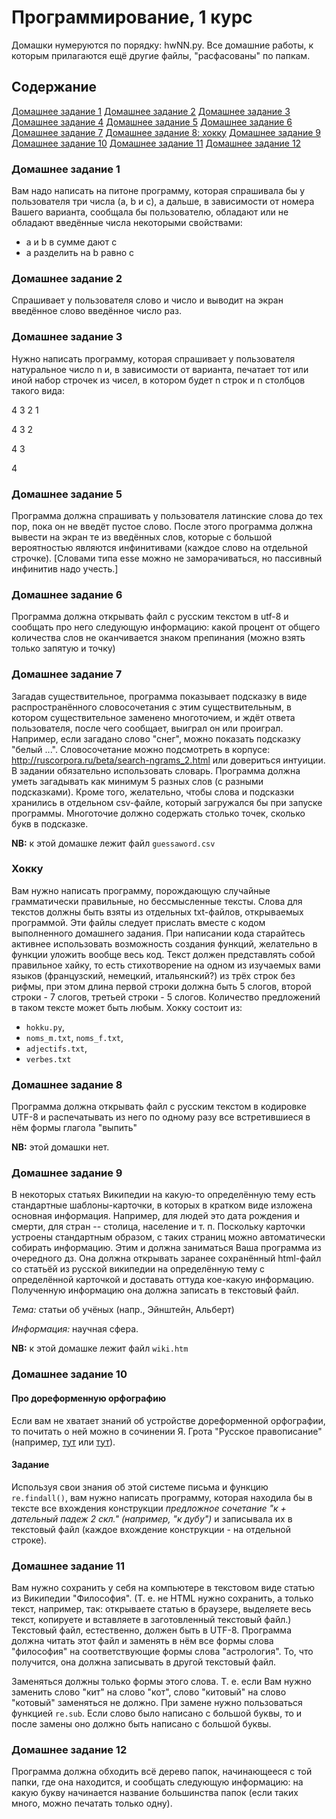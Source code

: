 # Программирование, 1 курс

Домашки нумеруются по порядку: hwNN.py. Все домашние работы, к которым прилагаются ещё другие файлы, "расфасованы" по папкам.

## Содержание
[Домашнее задание 1](###Домашнее-задание-1)
[Домашнее задание 2](###Домашнее-задание-2)
[Домашнее задание 3](###Домашнее-задание-3)
[Домашнее задание 4](###Домашнее-задание-4)
[Домашнее задание 5](###Домашнее-задание-5)
[Домашнее задание 6](###Домашнее-задание-6)
[Домашнее задание 7](###Домашнее-задание-7)
[Домашнее задание 8: хокку](###Хокку)
[Домашнее задание 9](###Домашнее-задание-9)
[Домашнее задание 10](###Домашнее-задание-10)
[Домашнее задание 11](###Домашнее-задание-11)
[Домашнее задание 12](###Домашнее-задание-12)

### Домашнее задание 1
Вам надо написать на питоне программу, которая спрашивала бы у пользователя три числа (a, b и c), а дальше, в зависимости от номера Вашего варианта, сообщала бы пользователю, обладают или не обладают введённые числа некоторыми свойствами:
* a и b в сумме дают c
* a разделить на b равно c

### Домашнее задание 2
Спрашивает у пользователя слово и число и выводит на экран введённое слово введённое число раз.

### Домашнее задание 3
Нужно написать программу, которая спрашивает у пользователя натуральное число n и, в зависимости от варианта, печатает тот или иной набор строчек из чисел, в котором будет n строк и n столбцов такого вида:

4 3 2 1

4 3 2

4 3

4

### Домашнее задание 5 
Программа должна спрашивать у пользователя латинские слова до тех пор, пока он не введёт пустое слово. После этого программа должна вывести на экран те из введённых слов, которые с большой вероятностью являются инфинитивами (каждое слово на отдельной строчке). [Словами типа esse можно не заморачиваться, но пассивный инфинитив надо учесть.]

### Домашнее задание 6
Программа должна открывать файл с русским текстом в utf-8 и сообщать про него следующую информацию: какой процент от общего количества слов не оканчивается знаком препинания (можно взять только запятую и точку)

### Домашнее задание 7
Загадав существительное, программа показывает подсказку в виде распространённого словосочетания с этим существительным, в котором существительное заменено многоточием, и ждёт ответа пользователя, после чего сообщает, выиграл он или проиграл. Например, если загадано слово "снег", можно показать подсказку "белый ...". Словосочетание можно подсмотреть в корпусе: http://ruscorpora.ru/beta/search-ngrams_2.html или довериться интуиции.
В задании обязательно использовать словарь. Программа должна уметь загадывать как минимум 5 разных слов (с разными подсказками). Кроме того, желательно, чтобы слова и подсказки хранились в отдельном csv-файле, который загружался бы при запуске программы.
Многоточие должно содержать столько точек, сколько букв в подсказке.

**NB:** к этой домашке лежит файл ```guessaword.csv```

### Хокку
Вам нужно написать программу, порождающую случайные грамматически правильные, но бессмысленные тексты. Слова для текстов должны быть взяты из отдельных txt-файлов, открываемых программой. Эти файлы следует прислать вместе с кодом выполненного домашнего задания. При написании кода старайтесь активнее использовать возможность создания функций, желательно в функции уложить вообще весь код.
Текст должен представлять собой правильное хайку, то есть стихотворение на одном из изучаемых вами языков (французский, немецкий, итальянский?) из трёх строк без рифмы, при этом длина первой строки должна быть 5 слогов, второй строки - 7 слогов, третьей строки - 5 слогов. Количество предложений в таком тексте может быть любым.
Хокку состоит из:
* ```hokku.py```,
* ```noms_m.txt```, ```noms_f.txt```,
* ```adjectifs.txt```,
* ```verbes.txt```

### Домашнее задание 8
Программа должна открывать файл с русским текстом в кодировке UTF-8 и распечатывать из него по одному разу все встретившиеся в нём формы глагола "выпить"

**NB:** этой домашки нет.

### Домашнее задание 9
В некоторых статьях Википедии на какую-то определённую тему есть стандартные шаблоны-карточки, в которых в кратком виде изложена основная информация. Например, для людей это дата рождения и смерти, для стран -- столица, население и т. п. Поскольку карточки устроены стандартным образом, с таких страниц можно автоматически собирать информацию. Этим и должна заниматься Ваша программа из очередного дз. Она должна открывать заранее сохранённый html-файл со статьёй из русской википедии на определённую тему с определённой карточкой и доставать оттуда кое-какую информацию. Полученную информацию она должна записать в текстовый файл.

*Тема:* статьи об учёных (напр., Эйнштейн, Альберт)

*Информация:* научная сфера.

**NB:** к этой домашке лежит файл ```wiki.htm```

### Домашнее задание 10

#### Про дореформенную орфографию

Если вам не хватает знаний об устройстве дореформенной орфографии, то почитать о ней можно в сочинении Я. Грота "Русское правописание" (например, [тут](http://imwerden.de/pdf/grot_russkoe_pravopisanie_1894.pdf) или [тут]( https://docs.google.com/file/d/0BwmZ0X8TCLyaM2p6VVRNV0FmTE0/edit)).

#### Задание
Используя свои знания об этой системе письма и функцию ```re.findall()```, вам нужно написать программу, которая находила бы в тексте все вхождения конструкции *предложное сочетание "к + дательный падеж 2 скл." (например, "к дубу")* и записывала их в текстовый файл (каждое вхождение конструкции - на отдельной строке).

### Домашнее задание 11
Вам нужно сохранить у себя на компьютере в текстовом виде статью из Википедии "Философия". (Т. е. не HTML нужно сохранить, а только текст, например, так: открываете статью в браузере, выделяете весь текст, копируете и вставляете в заготовленный текстовый файл.) Текстовый файл, естественно, должен быть в UTF-8. Программа должна читать этот файл и заменять в нём все формы слова "философия" на соответствующие формы слова "астрология". То, что получится, она должна записывать в другой текстовый файл.

Заменяться должны только формы этого слова. Т. е. если Вам нужно заменить слово "кит" на слово "кот", слово "китовый" на слово "котовый" заменяться не должно. При замене нужно пользоваться функцией ```re.sub```. Если слово было написано с большой буквы, то и после замены оно должно быть написано с большой буквы.

### Домашнее задание 12
Программа должна обходить всё дерево папок, начинающееся с той папки, где она находится, и сообщать следующую информацию: на какую букву начинается название большинства папок (если таких много, можно печатать только одну).
